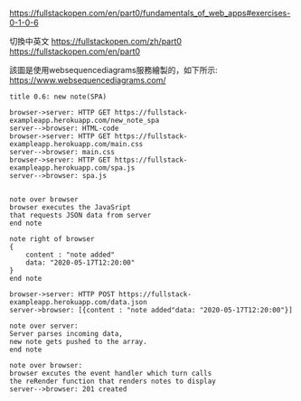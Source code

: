 https://fullstackopen.com/en/part0/fundamentals_of_web_apps#exercises-0-1-0-6

切換中英文 
https://fullstackopen.com/zh/part0
https://fullstackopen.com/en/part0

該圖是使用websequencediagrams服務繪製的，如下所示:
https://www.websequencediagrams.com/


```
title 0.6: new note(SPA)

browser->server: HTTP GET https://fullstack-exampleapp.herokuapp.com/new_note_spa
server-->browser: HTML-code
browser->server: HTTP GET https://fullstack-exampleapp.herokuapp.com/main.css
server-->browser: main.css
browser->server: HTTP GET https://fullstack-exampleapp.herokuapp.com/spa.js
server-->browser: spa.js


note over browser
browser executes the JavaSript
that requests JSON data from server
end note

note right of browser
{
    content : "note added"
    data: "2020-05-17T12:20:00"
}
end note

browser->server: HTTP POST https://fullstack-exampleapp.herokuapp.com/data.json
server->browser: [{content : "note added"data: "2020-05-17T12:20:00"}]

note over server:
Server parses incoming data,
new note gets pushed to the array.
end note

note over browser:
browser excutes the event handler which turn calls 
the reRender function that renders notes to display
server-->browser: 201 created
```
